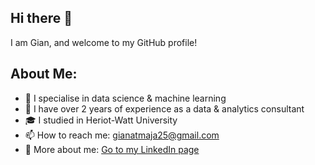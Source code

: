 ## Hi there 👋
I am Gian, and welcome to my GitHub profile!

## About Me:
- 🔭 I specialise in data science & machine learning
- 💼 I have over 2 years of experience as a data & analytics consultant
- 🎓 I studied in Heriot-Watt University
- 📫 How to reach me: [gianatmaja25@gmail.com](https://mail.google.com/mail/u/0/?fs=1&tf=cm&source=mailto&to=gianatmaja25@gmail.com)
- 🔗 More about me: [Go to my LinkedIn page](https://www.linkedin.com/in/gianatmaja/)
